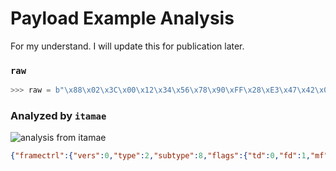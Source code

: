 # Payload Example Analysis

For my understand. I will update this for publication later.

### `raw`

```python
>>> raw = b"\x88\x02\x3C\x00\x12\x34\x56\x78\x90\xFF\x28\xE3\x47\x42\x0A\x83\x28\xE3\x47\x42\x0A\x83\x10\x00\x06\x00\x10\xAA\xAA\xAA\x03\x00\x00\x00\x08\x00\xCC\xCC\xCC\xCC\xCC\xCC\xCC\xCC\xCC\xCC\xCC\xCC\xCC\xCC\xCC\xCC\xCC\xCC\xCC\xCC\xCC\xCC\xCC\xCC\xCC\xCC\xCC\xCC\xCC\xCC\xCC\xCC\xCC\xCC\xCC\xCC\xCC\xCC\xCC\xCC\xCC\xCC\xCC\xCC\xCC\xCC\xCC\xCC\xCC\xCC\xCC\xCC\xCC\xCC\xCC\xCC\xCC\xCC\xCC\xCC\xCC\xCC\xCC\xCC\xCC\xCC\xCC\xCC\xCC\xCC\xCC\xCC\xCC\xCC\xCC\xCC\xCC\xCC\xCC\xCC\xCC\xCC\xCC\xCC\xCC\xCC\x93\x26\xDC\x72"
```

### Analyzed by `itamae`

![analysis from itamae](https://i.imgur.com/1WHDG9p.png)

```json
{"framectrl":{"vers":0,"type":2,"subtype":8,"flags":{"td":0,"fd":1,"mf":0,"r":0,"pm":0,"md":0,"pf":0,"o":0}},"present":["framectrl","duration","addr1","addr2","addr3","seqctrl","qos"],"offset":26,"stripped":0,"err":[],"duration":{"type":"vcs","dur":60},"addr1":"12:34:56:78:90:ff","addr2":"28:e3:47:42:0a:83","addr3":"28:e3:47:42:0a:83","seqctrl":{"fragno":0,"seqno":1},"qos":{"eosp":0,"a-msdu":0,"tid":6,"ack-policy":0,"txop":0}}
```
